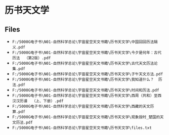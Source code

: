 # 历书天文学

## Files

- `F:/5000G电子书\N01-自然科学总论\宇宙星空天文书籍\历书天文学\中国回回历法辑义.pdf`
- `F:/5000G电子书\N01-自然科学总论\宇宙星空天文书籍\历书天文学\今夕是何年：古代历法  （第2版）.pdf`
- `F:/5000G电子书\N01-自然科学总论\宇宙星空天文书籍\历书天文学\古代天文历法论集.pdf`
- `F:/5000G电子书\N01-自然科学总论\宇宙星空天文书籍\历书天文学\子午天文方法.pdf`
- `F:/5000G电子书\N01-自然科学总论\宇宙星空天文书籍\历书天文学\我知道什么？  历法.pdf`
- `F:/5000G电子书\N01-自然科学总论\宇宙星空天文书籍\历书天文学\时间和历法.pdf`
- `F:/5000G电子书\N01-自然科学总论\宇宙星空天文书籍\历书天文学\西周（共和）至西汉汉历谱  （上、下册）.pdf`
- `F:/5000G电子书\N01-自然科学总论\宇宙星空天文书籍\历书天文学\西藏的天文历算.pdf`
- `F:/5000G电子书\N01-自然科学总论\宇宙星空天文书籍\历书天文学\观象授时_楚国的天文历法.pdf`
- `F:/5000G电子书\N01-自然科学总论\宇宙星空天文书籍\历书天文学\files.txt`
